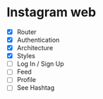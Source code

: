 # Instagram web

- [x] Router
- [x] Authentication
- [x] Architecture
- [x] Styles
- [ ] Log In / Sign Up
- [ ] Feed
- [ ] Profile
- [ ] See Hashtag
